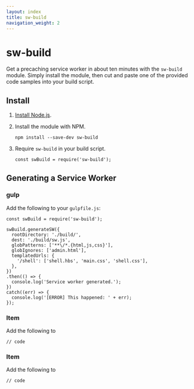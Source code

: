 ```yaml
---
layout: index
title: sw-build
navigation_weight: 2
---
```


# sw-build

Get a precaching service worker in about ten minutes with the `sw-build` module.
Simply install the module, then cut and paste one of the provided code samples
into your build script.

## Install

1. [Install Node.js](https://nodejs.org/en/).
1. Install the module with NPM.

   ```
   npm install --save-dev sw-build
   ```

1. Require `sw-build` in your build script.

   ```
   const swBuild = require('sw-build');
   ```

## Generating a Service Worker

### gulp

Add the following to your `gulpfile.js`:

    const swBuild = require('sw-build');

    swBuild.generateSW({
      rootDirectory: './build/',
      dest: './build/sw.js',
      globPatterns: ['**\/*.{html,js,css}'],
      globIgnores: ['admin.html'],
      templatedUrls: {
        '/shell': ['shell.hbs', 'main.css', 'shell.css'],
      },
    })
    .then(() => {
      console.log('Service worker generated.');
    })
    catch((err) => {
      console.log('[ERROR] This happened: ' + err);
    });

### Item

Add the following to


```
// code
```

### Item

Add the following to


```
// code
```